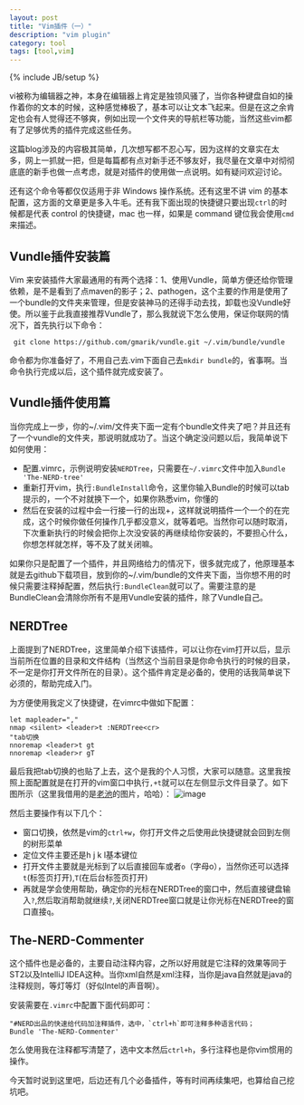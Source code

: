 ```yaml
---
layout: post
title: "Vim插件（一）"
description: "vim plugin"
category: tool
tags: [tool,vim]
---
```

{% include JB/setup %}

vi被称为编辑器之神，本身在编辑器上肯定是独领风骚了，当你各种键盘自如的操作着你的文本的时候，这种感觉棒极了，基本可以让文本飞起来。但是在这之余肯定也会有人觉得还不够爽，例如出现一个文件夹的导航栏等功能，当然这些vim都有了足够优秀的插件完成这些任务。

这篇blog涉及的内容极其简单，几次想写都不忍心写，因为这样的文章实在太多，网上一抓就一把，但是每篇都有点对新手还不够友好，我尽量在文章中对彻彻底底的新手也做一点考虑，就是对插件的使用做一点说明。如有疑问欢迎讨论。

还有这个命令等都仅仅适用于非 Windows 操作系统。还有这里不讲 vim 的基本配置，这方面的文章更是多入牛毛。还有我下面出现的快捷键只要出现`ctrl`的时候都是代表 control 的快捷键，mac 也一样，如果是 command 键位我会使用`cmd`来描述。

## Vundle插件安装篇

Vim 来安装插件大家最通用的有两个选择：1、使用Vundle，简单方便还给你管理依赖，是不是看到了点maven的影子；2、pathogen，这个主要的作用是使用了一个bundle的文件夹来管理，但是安装神马的还得手动去找，卸载也没Vundle好使。所以鉴于此我直接推荐Vundle了，那么我就说下怎么使用，保证你联网的情况下，首先执行以下命令：

	 git clone https://github.com/gmarik/vundle.git ~/.vim/bundle/vundle

命令都为你准备好了，不用自己去.vim下面自己去`mkdir bundle`的，省事啊。当命令执行完成以后，这个插件就完成安装了。

## Vundle插件使用篇
当你完成上一步，你的~/.vim/文件夹下面一定有个bundle文件夹了吧？并且还有了一个vundle的文件夹，那说明就成功了。当这个确定没问题以后，我简单说下如何使用：

* 配置.vimrc，示例说明安装`NERDTree`，只需要在`~/.vimrc`文件中加入`Bundle 'The-NERD-tree'`
* 重新打开vim，执行`:BundleInstall`命令，这里你输入Bundle的时候可以tab提示的，一个不对就换下一个，如果你熟悉vim，你懂的
* 然后在安装的过程中会一行接一行的出现+，这样就说明插件一个一个的在完成，这个时候你做任何操作几乎都没意义，就等着吧。当然你可以随时取消，下次重新执行的时候会把你上次没安装的再继续给你安装的，不要担心什么，你想怎样就怎样，等不及了就关闭嘛。

如果你只是配置了一个插件，并且网络给力的情况下，很多就完成了，他原理基本就是去github下载项目，放到你的~/.vim/bundle的文件夹下面，当你想不用的时候只需要注释掉配置，然后执行`:BundleClean`就可以了。需要注意的是BundleClean会清除你所有不是用Vundle安装的插件，除了Vundle自己。

## NERDTree
上面提到了NERDTree，这里简单介绍下该插件，可以让你在vim打开以后，显示当前所在位置的目录和文件结构（当然这个当前目录是你命令执行的时候的目录，不一定是你打开文件所在的目录）。这个插件肯定是必备的，使用的话我简单说下必须的，帮助完成入门。

为方便使用我定义了快捷键，在vimrc中做如下配置：

	let mapleader=","
	nmap <silent> <leader>t :NERDTree<cr>
	"tab切换
	nnoremap <leader>t gt  
	nnoremap <leader>r gT
最后我把tab切换的也贴了上去，这个是我的个人习惯，大家可以随意。这里我按照上面配置就是在打开的vim窗口中执行`,+t`就可以在左侧显示文件目录了。如下图所示（这里我借用的是[老池](http://www.weibo.com/idreamland)的图片，哈哈）：
![image](http://gap.use.com.cn/wikiattach/chijianqiang/attachments/tree.png)

然后主要操作有以下几个：

* 窗口切换，依然是vim的`ctrl+w`，你打开文件之后使用此快捷键就会回到左侧的树形菜单
* 定位文件主要还是h j k l基本键位
* 打开文件主要就是光标到了以后直接回车或者`o`（字母o），当然你还可以选择`t`(标签页打开),`T`(在后台标签页打开)
* 再就是学会使用帮助，确定你的光标在NERDTree的窗口中，然后直接键盘输入`?`,然后取消帮助就继续`?`,关闭NERDTree窗口就是让你光标在NERDTree的窗口直接`q`。

## The-NERD-Commenter
这个插件也是必备的，主要自动注释内容，之所以好用就是它注释的效果等同于ST2以及IntelliJ IDEA这种。当你xml自然是xml注释，当你是java自然就是java的注释规则，等灯等灯（好似Intel的声音啊）。

安装需要在`.vimrc`中配置下面代码即可：
	
	"#NERD出品的快速给代码加注释插件，选中，`ctrl+h`即可注释多种语言代码；
	Bundle 'The-NERD-Commenter'
怎么使用我在注释都写清楚了，选中文本然后`ctrl+h`，多行注释也是你vim惯用的操作。

今天暂时说到这里吧，后边还有几个必备插件，等有时间再续集吧，也算给自己挖坑吧。